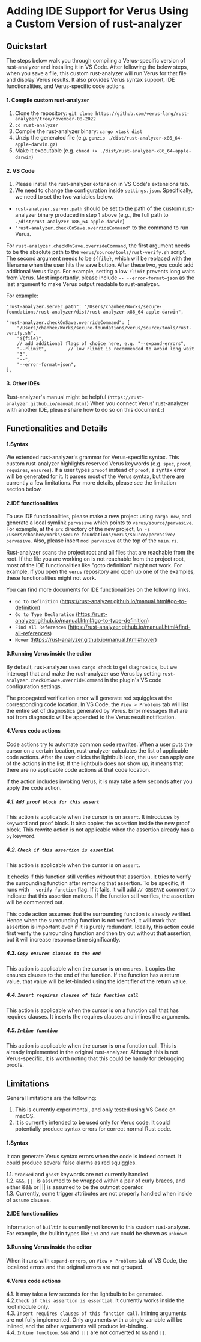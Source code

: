 # Adding IDE Support for Verus Using a Custom Version of rust-analyzer


## Quickstart
The steps below walk you through compiling a Verus-specific version of rust-analyzer and installing it in VS Code. After following the below steps, when you save a file, this custom rust-analyzer will run Verus for that file and display Verus results. It also provides Verus syntax support, IDE functionalities, and Verus-specific code actions.


#### 1. Compile custom rust-analyzer

1. Clone the repository: `git clone https://github.com/verus-lang/rust-analyzer/tree/november-08-2022`  
2. `cd rust-analyzer`
3. Compile the rust-analyzer binary: `cargo xtask dist`
4. Unzip the generated file (e.g. `gunzip ./dist/rust-analyzer-x86_64-apple-darwin.gz`)
5. Make it executable (e.g. `chmod +x ./dist/rust-analyzer-x86_64-apple-darwin`)



#### 2. VS Code

1. Please install the rust-analyzer extension in VS Code's extensions tab.
2. We need to change the configuration inside `settings.json`. Specifically, we need to set the two variables below.
- `rust-analyzer.server.path` should be set to the path of the custom rust-analyzer binary produced in step 1 above (e.g., the full path to `./dist/rust-analyzer-x86_64-apple-darwin`)
- `"rust-analyzer.checkOnSave.overrideCommand"` to the command to run Verus. 

For `rust-analyzer.checkOnSave.overrideCommand`, the first argument needs to be the absolute path to the `verus/source/tools/rust-verify.sh` script. The second argument needs to be `${file}`, which will be replaced with the filename when the user hits the save button. After these two, you could add additional Verus flags. For example, setting a low `rlimit` prevents long waits from Verus. Most importantly, please include `-- --error-format=json` as the last argument to make Verus output readable to rust-analyzer.

For example:
```
"rust-analyzer.server.path": "/Users/chanhee/Works/secure-foundations/rust-analyzer/dist/rust-analyzer-x86_64-apple-darwin", 

"rust-analyzer.checkOnSave.overrideCommand": [
    "/Users/chanhee/Works/secure-foundations/verus/source/tools/rust-verify.sh", 
    "${file}",   
    // add additional flags of choice here, e.g. "--expand-errors",
    "--rlimit",        // low rlimit is recommended to avoid long wait
    "3",
    "--", 
    "--error-format=json",
],
```


#### 3. Other IDEs

Rust-analyzer's manual might be helpful (`https://rust-analyzer.github.io/manual.html`)
When you connect Verus' rust-analyzer with another IDE, please share how to do so on this document :)

  









## Functionalities and Details

#### 1.Syntax
We extended rust-analyzer's grammar for Verus-specific syntax. This custom rust-analyzer highlights reserved Verus keywords (e.g. `spec`, `proof`, `requires`, `ensures`). If a user types `prooof` instead of `proof`, a syntax error will be generated for it. It parses most of the Verus syntax, but there are currently a few limitations. For more details, please see the limitation section below.


#### 2.IDE functionalities
To use IDE functionalities, please make a new project using `cargo new`, and generate a local symlink `pervasive` which points to `verus/source/pervasive`. For example, at the `src` directory of the new project, `ln -s /Users/chanhee/Works/secure-foundations/verus/source/pervasive/ pervasive`. Also, please insert `mod pervasive` at the top of the `main.rs`. 

Rust-analyzer scans the project root and all files that are reachable from the root. If the file you are working on is not reachable from the project root, most of the IDE functionalities like "goto definition" might not work. For example, if you open the `verus` repository and open up one of the examples, these functionalities might not work. 

You can find more documents for IDE functionalities on the following links.
- `Go to Definition` (https://rust-analyzer.github.io/manual.html#go-to-definition)
- `Go to Type Declaration` (https://rust-analyzer.github.io/manual.html#go-to-type-definition)
- `Find all References` (https://rust-analyzer.github.io/manual.html#find-all-references)
- `Hover` (https://rust-analyzer.github.io/manual.html#hover)


#### 3.Running Verus inside the editor
By default, rust-analyzer uses `cargo check` to get diagnostics, but we intercept that and make the rust-analyzer use Verus by setting `rust-analyzer.checkOnSave.overrideCommand` in the plugin's VS code configuration settings. 

The propagated verification error will generate red squiggles at the corresponding code location. In VS Code, the `View > Problems` tab will list the entire set of diagnostics generated by Verus. Error messages that are not from diagnostic will be appended to the Verus result notification.

#### 4.Verus code actions
Code actions try to automate common code rewrites. When a user puts the cursor on a certain location, rust-analyzer calculates the list of applicable code actions. After the user clicks the lightbulb icon, the user can apply one of the actions in the list. If the lightbulb does not show up, it means that there are no applicable code actions at that code location. 

If the action includes invoking Verus, it is may take a few seconds after you apply the code action.


##### 4.1. `Add proof block for this assert`
This action is applicable when the cursor is on `assert`.
It introduces `by` keyword and proof block. It also copies the assertion inside the new proof block. This rewrite action is not applicable when the assertion already has a `by` keyword.


##### 4.2. `Check if this assertion is essential`
This action is applicable when the cursor is on `assert`.

It checks if this function still verifies without that assertion. It tries to verify the surrounding function after removing that assertion. To be specific, it runs with `--verify-function` flag. If it fails, it will add `// OBSERVE` comment to indicate that this assertion matters. If the function still verifies, the assertion will be commented out. 

This code action assumes that the surrounding function is already verified. Hence when the surrounding function is not verified, it will mark that assertion is important even if it is purely redundant. Ideally, this action could first verify the surrounding function and then try out without that assertion, but it will increase response time significantly.


##### 4.3. `Copy ensures clauses to the end`
This action is applicable when the cursor is on `ensures`.
It copies the ensures clauses to the end of the function. If the function has a return value, that value will be let-binded using the identifier of the return value.  


##### 4.4. `Insert requires clauses of this function call`
This action is applicable when the cursor is on a function call that has requires clauses.
It inserts the requires clauses and inlines the arguments.


##### 4.5. `Inline function`
This action is applicable when the cursor is on a function call.
This is already implemented in the original rust-analyzer. Although this is not Verus-specific, it is worth noting that this could be handy for debugging proofs.







## Limitations 
General limitations are the following:
1. This is currently experimental, and only tested using VS Code on macOS.  
2. It is currently intended to be used only for Verus code. It could potentially produce syntax errors for correct normal Rust code.  


#### 1.Syntax
It can generate Verus syntax errors when the code is indeed correct. It could produce several false alarms as red squiggles. 

1.1. `tracked` and `ghost` keywords are not currently handled.   
1.2. `&&&`, `|||` is assumed to be wrapped within a pair of curly braces, and either &&& or ||| is assumed to be the outmost operator.   
1.3. Currently, some trigger attributes are not properly handled when inside of `assume` clauses.   


#### 2.IDE functionalities
Information of `builtin` is currently not known to this custom rust-analyzer. For example, the builtin types like `int` and `nat` could be shown as `unknown`.


#### 3.Running Verus inside the editor
When it runs with `expand-errors`, on `View > Problems` tab of VS Code, the localized errors and the original errors are not grouped.


#### 4.Verus code actions
4.1. It may take a few seconds for the lightbulb to be generated.   
4.2.`Check if this assertion is essential`. It currently works inside the root module only.   
4.3. `Insert requires clauses of this function call`. Inlining arguments are not fully implemented. Only arguments with a single variable will be inlined, and the other arguments will produce let-binding.   
4.4. `Inline function`. `&&&` and `|||` are not converted to `&&` and `||`.    
